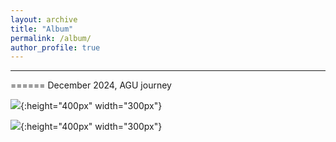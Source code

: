 ```yaml
---
layout: archive
title: "Album"
permalink: /album/
author_profile: true
---
```


--------------------------------------------------


======
December 2024, AGU journey

![](https://Chao21.github.io/images/2024.12-CapitolHill-Washington.png){:height="400px" width="300px"}



![](https://Chao21.github.io/images/2024.12-Dubai2.png){:height="400px" width="300px"}




